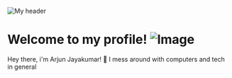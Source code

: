 ![My header](https://github.com/definitelyarjun/Definitelyarjun/assets/119649647/7271fa87-dd9b-4f3d-8d4d-96b75082cee8)
# **Welcome to my profile!** ![Image](https://github.com/user-attachments/assets/1a47ae05-6a9b-4603-8936-531ee55b723e)

Hey there, i'm Arjun Jayakumar! 👋
I mess around with computers and tech in general
